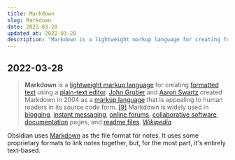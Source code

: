 ```yaml
---
title: Markdown
slug: Markdown
date: 2022-03-28
updated_at: 2022-03-28
description: "Markdown is a lightweight markup language for creating formatted text using a plain-text editor."
---
```

## 2022-03-28

> **Markdown** is a [lightweight markup language](https://en.wikipedia.org/wiki/Lightweight_markup_language "Lightweight markup language") for creating [formatted text](https://en.wikipedia.org/wiki/Formatted_text "Formatted text") using a [plain-text editor](https://en.wikipedia.org/wiki/Text_editor "Text editor"). [John Gruber](https://en.wikipedia.org/wiki/John_Gruber "John Gruber") and [Aaron Swartz](https://en.wikipedia.org/wiki/Aaron_Swartz "Aaron Swartz") created Markdown in 2004 as a [markup language](https://en.wikipedia.org/wiki/Markup_language "Markup language") that is appealing to human readers in its source code form. [\[9\]](https://en.wikipedia.org/wiki/Markdown#cite_note-philosophy-9) Markdown is widely used in [blogging](https://en.wikipedia.org/wiki/Blog "Blog"), [instant messaging](https://en.wikipedia.org/wiki/Instant_messaging "Instant messaging"), [online forums](https://en.wikipedia.org/wiki/Online_forums "Online forums"), [collaborative software](https://en.wikipedia.org/wiki/Collaborative_software "Collaborative software"), [documentation](https://en.wikipedia.org/wiki/Documentation "Documentation") pages, and [readme files](https://en.wikipedia.org/wiki/README "README").
> *[Wikipedia](https://en.wikipedia.org/wiki/Markdown)*

Obsidian uses [Markdown](/notes/Markdown) as the file format for notes. It uses some proprietary formats to link notes together, but, for the most part, it's entirely text-based.